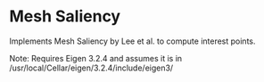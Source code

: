 # Mesh Saliency 
Implements Mesh Saliency by Lee et al. to compute interest points.

Note: Requires Eigen 3.2.4 and assumes it is in /usr/local/Cellar/eigen/3.2.4/include/eigen3/
